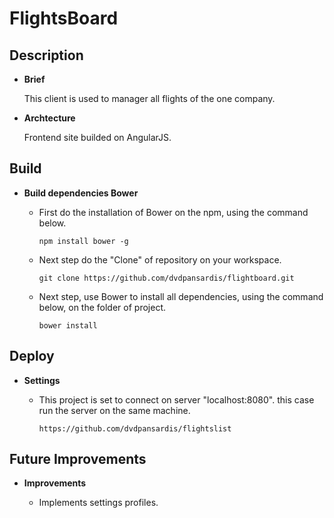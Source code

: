 # FlightsBoard

## Description

* **Brief**

	This client is used to manager all flights of the one company.
	
* **Archtecture**

	Frontend site builded on AngularJS.


## Build

* **Build dependencies Bower**

	- First do the installation of Bower on the npm, using the command below.
  
		`npm install bower -g`
	
	- Next step do the "Clone" of repository on your workspace.
	
		`git clone https://github.com/dvdpansardis/flightboard.git`
	
	- Next step, use Bower to install all dependencies, using the command below, on the folder of project.
  
		`bower install`

## Deploy

* **Settings**

	- This project is set to connect on server "localhost:8080". this case run the server on the same machine.
	
		`https://github.com/dvdpansardis/flightslist`
		
		
## Future Improvements

* **Improvements**

	- Implements settings profiles.